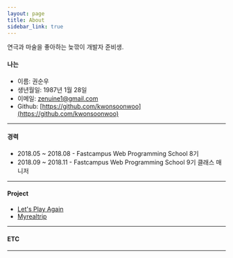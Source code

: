 ```yaml
---
layout: page
title: About
sidebar_link: true
---
```



연극과 마술을 좋아하는 늦깎이 개발자 준비생.



#### 나는

* 이름: 권순우
* 생년월일: 1987년 1월 28일
* 이메일: [zenuine1@gmail.com](zenuine1@gmail.com)
* Github: [https://github.com/kwonsoonwoo](https://github.com/kwonsoonwoo)

---



#### 경력

* 2018.05 ~ 2018.08 - Fastcampus Web Programming School 8기
* 2018.09 ~ 2018.11 - Fastcampus Web Programming School 9기 클래스 매니저

---



#### Project

- [Let's Play Again](https://github.com/KwonSoonWoo/Letsplayagain)
- [Myrealtrip](https://github.com/MRTOrganization/MyRealTrip_backend)

---



#### ETC

---
